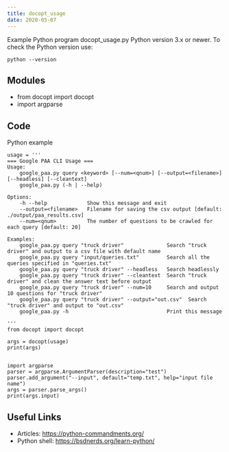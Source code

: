```yaml
---
title: docopt_usage
date: 2020-05-07
---
```

Example Python program docopt_usage.py
Python version 3.x or newer.
To check the Python version use:

    python --version

## Modules

* from docopt import docopt
* import argparse

## Code

Python example

    usage = '''
    === Google PAA CLI Usage ===
    Usage:
        google_paa.py query <keyword> [--num=<qnum>] [--output=<filename>] [--headless] [--cleantext]
        google_paa.py (-h | --help)
    
    Options:
        -h --help             Show this message and exit
        --output=<filename>   Filename for saving the csv output [default: ./output/paa_results.csv]
        --num=<qnum>          The number of questions to be crawled for each query [default: 20]
        
    Examples:
        google_paa.py query "truck driver"              Search "truck driver" and output to a csv file with default name
        google_paa.py query "input/queries.txt"         Search all the queries specified in "queries.txt"
        google_paa.py query "truck driver" --headless   Search headlessly 
        google_paa.py query "truck driver" --cleantext  Search "truck driver" and clean the answer text before output 
        google_paa.py query "truck driver" --num=10     Search and output 10 questions for "truck driver"
        google_paa.py query "truck driver" --output="out.csv"  Search "truck driver" and output to "out.csv"
        google_paa.py -h                                Print this message
    
    '''
    from docopt import docopt
    
    args = docopt(usage)
    print(args)
    
    
    import argparse
    parser = argparse.ArgumentParser(description="test")
    parser.add_argument("--input", default="temp.txt", help="input file name")
    args = parser.parse_args()
    print(args.input)
    

## Useful Links

- Articles: https://python-commandments.org/
- Python shell: https://bsdnerds.org/learn-python/
